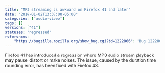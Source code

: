 ```yaml
---
title: "MP3 streaming is awkward on Firefox 41 and later"
date: "2016-01-02T13:37:00-05:00"
categories: ["audio-video"]
tags: []
versions: ["41"]
statuses: "regressed"
references:
    "https://bugzilla.mozilla.org/show_bug.cgi?id=1222866": "Bug 1222866 - Audio pause and distortion in MP3 stream due to rounding error since Firefox 41"
---
```

Firefox 41 has introduced a regression where MP3 audio stream playback may pause, distort or make noises. The issue, caused by the duration time rounding error, has been fixed with Firefox 43.
